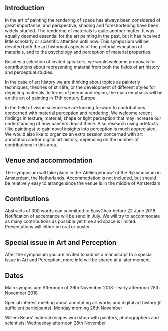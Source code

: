 ## Introduction
In the art of painting the rendering of space has always been considered of great importance, and perspective, shading and foreshortening have been widely studied. The rendering of materials is quite another matter. It was equally deemed essential for the art painting in the past, but it has received little scholarly or scientific attention until now. This symposium will be devoted both the art historical aspects of the pictorial evocation of materials, and to the psychology and perception of material properties.

Besides a selection of invited speakers, we would welcome proposals for contributions about representing material from both the fields of art history and perceptual studies. 

In the case of art history we are thinking about topics as painterly techniques, theories of still life, or the development of different styles for depicting materials. In terms of period and region, the main emphasis will be on the art of painting in 17th century Europe. 

In the field of vision science we are looking forward to contributions concerned with material perception and rendering. We welcome recent findings in texture, material, shape or light perception that may increase our understanding of how painters depict these. Also research using artefacts (like paintings) to gain novel insights into perception is much appreciated.  We would also like to organize an extra session concerned with art annotation and/or digital art history, depending on the number of contributions in this area. 

## Venue and accommodation
The symposium will take place in the ‘Ateliergebouw’ of the Rijksmuseum in Amsterdam, the Netherlands. Accommodation is not included, but should be relatively easy to arrange since the venue is in the middle of Amsterdam. 

## Contributions
Abstracts of 300 words can submitted to EasyChair before 22 June 2018. Notification of acceptance will be send in July.  We will try to accommodate as many contributions as possible yet time and space is limited. Presentations will either be oral or poster. 

## Special issue in Art and Perception
After the symposium you are invited to submit a manuscript to a special issue in Art and Perception, more info will be shared at a later moment.

## Dates
Main symposium:
Afternoon of 26th November 2018 - early afternoon 28th November 2018

Special interest meeting about annotating art works and digital art history (if sufficient participants): Monday morning 26th November

Willem Beurs’ material recipes workshop with painters, photographers and scientists: Wednesday afternoon 28th November
